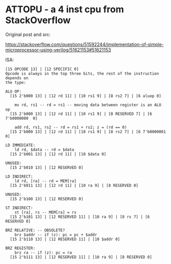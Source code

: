 # ATTOPU - a 4 inst cpu from StackOverflow

Original post and src:

https://stackoverflow.com/questions/51592244/implementation-of-simple-microprocessor-using-verilog/51621153#51621153

ISA:

```
[15 OPCODE 13] | [12 SPECIFIC 0]
Opcode is always in the top three bits, the rest of the instruction depends on
the type:

ALU OP:
  [15 2'b000 13] | [12 rd 11] | [10 rs1 9] | [8 rs2 7] | [6 aluop 0]

    mv rd, rs1 -- rd = rs1 -- moving data between register is an ALU op
  [15 2'b000 13] | [12 rd 11] | [10 rs1 9] | [8 RESERVED 7] | [6 7'b0000000  0]

    add rd, rs1, rs2 -- rd = rs1 + rs2; z = (rd == 0)
  [15 2'b000 13] | [12 rd 11] | [10 rs1 9] | [8 rs2 7] | [6 7'b0000001 0]

LD IMMEDIATE:
    ld rd, $data -- rd = $data
  [15 2'b001 13] | [12 rd 11] | [10 $data 0]

UNUSED:
  [15 2'b010 13] | [12 RESERVED 0]

LD INDIRECT:
    ld rd, [ra] -- rd = MEM[ra]
  [15 2'b011 13] | [12 rd 11] | [10 ra 9] | [8 RESERVED 0]

UNUSED:
  [15 2'b100 13] | [12 RESERVED 0]

ST INDIRECT:
    st [ra], rs -- MEM[ra] = rs
  [15 2'b101 13] | [12 RESERVED 11] | [10 ra 9] | [8 rs 7] | [6 RESERVED 0]

BRZ RELATIVE: -- OBSOLETE?
    brz $addr -- if (z): pc = pc + $addr
  [15 2'b110 13] | [12 RESERVED 11] | [10 $addr 0]

BRZ REGISTER:
    brz ra -- if (z): pc = ra
  [15 2'b111 13] | [12 RESERVED 11] | [10 ra 9] | [8 RESERVED 0]
```
